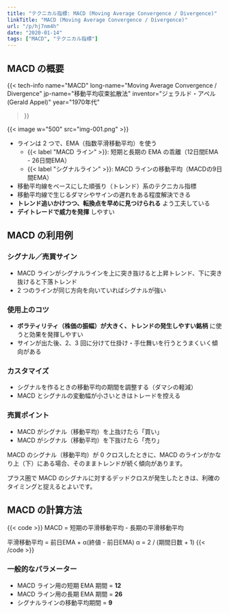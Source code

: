 ```yaml
---
title: "テクニカル指標: MACD (Moving Average Convergence / Divergence)"
linkTitle: "MACD (Moving Average Convergence / Divergence)"
url: "/p/hj7nm4h"
date: "2020-01-14"
tags: ["MACD", "テクニカル指標"]
---
```


MACD の概要
----

{{< tech-info
    name="MACD"
    long-name="Moving Average Convergence / Divergence"
    jp-name="移動平均収束拡散法"
    inventor="ジェラルド・アペル (Gerald Appel)"
    year="1970年代"
>}}

{{< image w="500" src="img-001.png" >}}

- ラインは 2 つで、EMA（指数平滑移動平均）を使う
    - {{< label "MACD ライン" >}}: 短期と長期の EMA の乖離（12日間EMA - 26日間EMA）
    - {{< label "シグナルライン" >}}: MACD ラインの移動平均（MACDの9日間EMA）
- 移動平均線をベースにした順張り（トレンド）系のテクニカル指標
- 移動平均線で生じるダマシやサインの遅れをある程度解決できる
- __トレンド追いかけつつ、転換点を早めに見つけられる__ よう工夫している
- __デイトレードで威力を発揮__ しやすい


MACD の利用例
----

### シグナル／売買サイン

- MACD ラインがシグナルラインを上に突き抜けると上昇トレンド、下に突き抜けると下落トレンド
- 2 つのラインが同じ方向を向いていればシグナルが強い

### 使用上のコツ

- __ボラティリティ（株価の振幅）が大きく、トレンドの発生しやすい銘柄__ に使うと効果を発揮しやすい
- サインが出た後、2、3 回に分けて仕掛け・手仕舞いを行うとうまくいく傾向がある

### カスタマイズ

- シグナルを作るときの移動平均の期間を調整する（ダマシの軽減）
- MACD とシグナルの変動幅が小さいときはトレードを控える

### 売買ポイント

- MACD がシグナル（移動平均）を上抜けたら「買い」
- MACD がシグナル（移動平均）を下抜けたら「売り」

MACD のシグナル（移動平均）が 0 クロスしたときに、MACD のラインがかなり上（下）にある場合、そのままトレンドが続く傾向があります。

プラス圏で MACD のシグナルに対するデッドクロスが発生したときは、利確のタイミングと捉えるとよいです。


MACD の計算方法
----

{{< code >}}
MACD = 短期の平滑移動平均 - 長期の平滑移動平均

  平滑移動平均 = 前日EMA + α(終値 - 前日EMA)
  α = 2 / (期間日数 + 1)
{{< /code >}}

### 一般的なパラメーター

- MACD ライン用の短期 EMA 期間 = __12__
- MACD ライン用の長期 EMA 期間 = __26__
- シグナルラインの移動平均期間 = __9__

